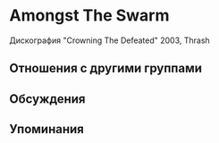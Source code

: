 # Amongst The Swarm

Дискография
"Crowning The Defeated" 2003, Thrash

## Отношения с другими группами


## Обсуждения


## Упоминания

